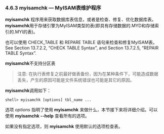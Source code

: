 ### 4.6.3 myisamchk — MyISAM表维护程序

**myisamchk** 程序用来获取数据库表信息，或者是检查、修复、优化数据库表。**myisamchk**用于存储引擎为MyISAM类型的表(即具有存储数据的.MYD和存储索引的.MYI的表)。

也可以使用 CHECK_TABLE 和 REPARE TABLE 语句来检查和修复MyISAM表。See Section 13.7.2.2, “CHECK TABLE Syntax”, and Section 13.7.2.5, “REPAIR TABLE Syntax”.

**myisamchk**不支持分区表

>注意:
>在执行表修复之前最好做表备份，因为在某种条件下，可能造成数据丢失，产生的原因可能是文件系统错误也可能是其它的原因。

**myisamchk**调用如下：

	shell> myisamchk [options] tbl_name ...

选项 *options* 指明了使用 **myisamchk** 来做什么，本节接下来将详细介绍。可以使用 **myisamchk --help** 查看所有的选项。

如果没有指定选项，则 **myisamchk** 使用默认的选项检查表。